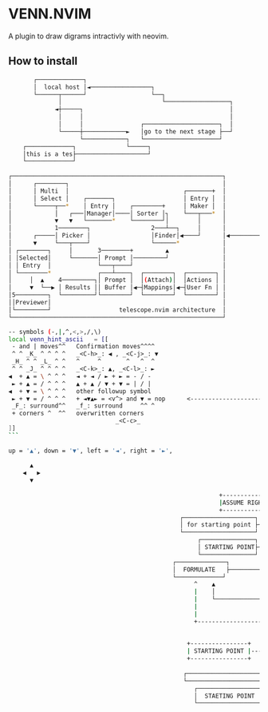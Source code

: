# VENN.NVIM

A plugin to draw digrams intractivly with neovim.

## How to install

```sh
       ┌─────────────┐
       │  local host │◄─────────────────┐
       └──────┬──────┘                  └──┐
              │                            └──────────────────┐
             ◄┼─────┐                                         │
              │     │                                         │
              │     │                ┌─────────────────────┐  │
              └─────┼────────────►   │go to the next stage ├──┘
                    └────────────┐   └─────────────────────┘
    ┌─────────────┐              └─────┐
    │this is a tes├────────────────────┘
    └─────────────┘                                                                                     ┌─────────────────────────────────────────┐
                                                                                                        │   ┌────────┐                            │
┌───────────────────────────────────────────────────────────┐                                           │   │ Multi  │                            │
│      ┌────────┐                                           │                                           │   │ Select │                            │
│      │ Multi  │                                ┌───────+  │                                           │   └─────┬──┘                            │
│      │ Select │    ┌───────┐                   │ Entry │  │                                           │         │                               │
│      └─────┬──*    │ Entry │    ┌────────+     │ Maker │  │                                           │         │        ┌──────┐               │
│            │   ┌───│Manager│────│ Sorter │┐    └───┬───*  │                                           │         └─────▶  │Picker│               │
│            ▼   ▼   └───────*    └────────┘│        │      │                                           │                  └───┬──┘               │
│            1────────┐                 2───┴──┐     │      │                                           │                      │                  │
│      ┌─────│ Picker │                 │Finder│◀────┘      │◀──────────────────────────────────────────┤                      │                  │
│      ▼     └───┬────┘                 └──────*            │                                           │                      │                  │
│ ┌────────┐     │       3────────+         ▲               │                                           │                      └─────▶            │
│ │Selected│     └───────│ Prompt │─────────┘               │                                           │                                         │
│ │ Entry  │             └───┬────┘                         │                                           │                                         │
│ └────────*             ┌───┴────┐  ┌────────┐  ┌────────┐ │                                           │                                         │
│     │  ▲    4─────────┐│ Prompt │  │(Attach)│  │Actions │ │                                           └─────────────────────────────────────────┘
│     ▼  └──▶ │ Results ││ Buffer │◀─┤Mappings│◀─┤User Fn │ │
│5─────────┐  └─────────┘└────────┘  └────────┘  └────────┘ │
││Previewer│                                                │
│└─────────┘                   telescope.nvim architecture  │
└───────────────────────────────────────────────────────────┘


```

```sh
-- symbols (-,|,^,<,>,/,\)
local venn_hint_ascii   = [[
 - and | moves^^   Confirmation moves^^^^
 ^ ^ _K_ ^ ^ ^ ^   _<C-h>_: ◀ , _<C-j>_: ▼
 _H_ ^ ^ _L_ ^ ^   ^     ^       ^   ^  ^
 ^ ^ _J_ ^ ^ ^ ^   _<C-k>_: ▲, _<C-l>_: ►
◀  + ▲ = \ ^ ^ ^   ◄ + ◄ / ► + ► = - / -
 ► + ▲ = / ^ ^ ^   ▲ + ▲ / ▼ + ▼ = | / |
◀  + ▼ = \ ^ ^ ^   other followup symbol
 ► + ▼ = / ^ ^ ^   + ◄▼▲► = <v^> and ▼ = nop      <-------------------------------------+
 _F_: surround^^   _f_: surround     ^^ ^                                               |<───────────────────────────────────────┐
 + corners ^  ^^   overwritten corners                                                  |<──────┐                                │
                              _<C-c>_                                                   |       │                                │
]]                                                                                      |       │                                │
```                                                                                     |       │                                │
                                                                                        |       │                                │
up = '▲', down = '▼', left = '◄', right = '►',                                          |       │  ┌──────────────────────────┐  │
                                                                                        |       │  │ANOTHERDEA IS GIVEN HERE├──┘
      ▲                                                                                 |       │  └───────┼───────┬──────────┘
    ◀   ▶                                                                               |       │          │       │
      ▼                                                                                 |       │          │       │
                                                                                        |       │          │       │
                                                           +----------------------+     |       │          │       │
                                                           |ASSUME RIGHT DIRECTION|-----+       │          │       │
                                                           +----------------------+             │          │       │
                                                ┌────────────────────┐                          │          │       │
                                                │ for starting point ├──────────────────────────┘          │       │
                                                └────────────────────┘                           ┌─────────┘       │
                                                     ┌───────────────┐                           │                 │
                                                     │ STARTING POINT├───────────────────────────┘                 │
                                                     └───────────────┘                                             │
                                              ┌──────────────┐                                                     │
                                              │  FORMULATE   ├─────────────────────────────────────────────────────┘
                                              └─────────────┘
                                                    ^    ▲
                                                    |    │
                                                    |    └─────────────────────────────────────┐
                                                    |                                          │
                                                    |                                          │
                                                    +-------------------------+                │◀────────┐
                                                                              |                │         │
                                                                              |                │         │
                                                  +----------------+          |                │         │
                                                  | STARTING POINT |----------+                │         │
                                                  +----------------+                           │         │  this diagram is going to be very handy to my work.
                                                                                               │         │
                                                 ┌──────────────────────────────┬──────────────┘         │
                                                 └──────────────────────────────┘                        │
                                                    ┌──────────────────┐                                 │
                                                    │  STAETING POINT  ├─────────────────────────────────┘
                                                    └──────────────────┘





